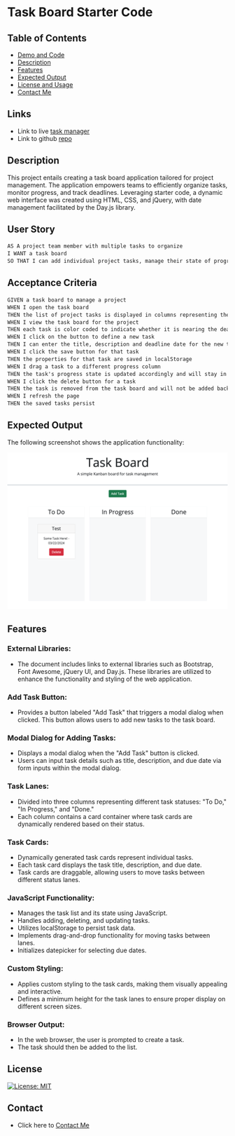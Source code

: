 # Task Board Starter Code

## Table of Contents

- [Demo and Code](#links)
- [Description](#description)
- [Features](#features)
- [Expected Output](#expected)
- [License and Usage](#license)
- [Contact Me](#contact)


## Links
* Link to live [task manager](https://bryanpeens.github.io/task-manager/)
* Link to github [repo](https://github.com/BryanPeens/task-manager)

## Description

This project entails creating a task board application tailored for project management. The application empowers teams to efficiently organize tasks, monitor progress, and track deadlines. Leveraging starter code, a dynamic web interface was created using HTML, CSS, and jQuery, with date management facilitated by the Day.js library.

## User Story

```md
AS A project team member with multiple tasks to organize
I WANT a task board 
SO THAT I can add individual project tasks, manage their state of progress and track overall project progress accordingly
```

## Acceptance Criteria

```md
GIVEN a task board to manage a project
WHEN I open the task board
THEN the list of project tasks is displayed in columns representing the task progress state (Not Yet Started, In Progress, Completed)
WHEN I view the task board for the project
THEN each task is color coded to indicate whether it is nearing the deadline (yellow) or is overdue (red)
WHEN I click on the button to define a new task
THEN I can enter the title, description and deadline date for the new task into a modal dialog
WHEN I click the save button for that task
THEN the properties for that task are saved in localStorage
WHEN I drag a task to a different progress column
THEN the task's progress state is updated accordingly and will stay in the new column after refreshing
WHEN I click the delete button for a task
THEN the task is removed from the task board and will not be added back after refreshing
WHEN I refresh the page
THEN the saved tasks persist
```
## Expected Output

The following screenshot shows the application functionality:

![A user adds three tasks to the task board and changes the state of two of them to in progress and then completion. The user then deletes the two cards in the done column.](./assets/images/screenshot.png)

## Features

### External Libraries:
- The document includes links to external libraries such as Bootstrap, Font Awesome, jQuery UI, and Day.js. These libraries are utilized to enhance the functionality and styling of the web application.

### Add Task Button:

- Provides a button labeled "Add Task" that triggers a modal dialog when clicked. This button allows users to add new tasks to the task board.

### Modal Dialog for Adding Tasks:

- Displays a modal dialog when the "Add Task" button is clicked.
- Users can input task details such as title, description, and due date via form inputs within the modal dialog.

### Task Lanes:

- Divided into three columns representing different task statuses: "To Do," "In Progress," and "Done."
- Each column contains a card container where task cards are dynamically rendered based on their status.

### Task Cards:

- Dynamically generated task cards represent individual tasks.
- Each task card displays the task title, description, and due date.
- Task cards are draggable, allowing users to move tasks between different status lanes.

### JavaScript Functionality:

- Manages the task list and its state using JavaScript.
- Handles adding, deleting, and updating tasks.
- Utilizes localStorage to persist task data.
- Implements drag-and-drop functionality for moving tasks between lanes.
- Initializes datepicker for selecting due dates.

### Custom Styling:

- Applies custom styling to the task cards, making them visually appealing and interactive.
- Defines a minimum height for the task lanes to ensure proper display on different screen sizes.

### Browser Output:
- In the web browser, the user is prompted to create a task.
- The task should then be added to the list.

## License
[![License: MIT](https://img.shields.io/badge/License-MIT-yellow.svg)](https://opensource.org/licenses/MIT)

## Contact
- Click here to [Contact Me](mailto:peensbryan75@gmail.com)